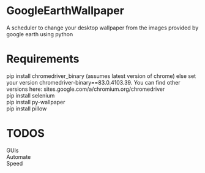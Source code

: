 # GoogleEarthWallpaper
A scheduler to change your desktop wallpaper from the images provided by google earth using python  
  
# Requirements
pip install chromedriver_binary (assumes latest version of chrome) else set your version chromedriver-binary==83.0.4103.39. You can find other versions here: sites.google.com/a/chromium.org/chromedriver    
pip install selenium  
pip install py-wallpaper  
pip install pillow  


# TODOS  
GUIs  
Automate  
Speed  